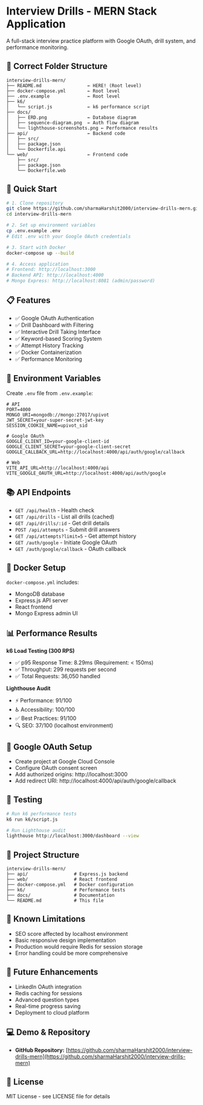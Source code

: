 # Interview Drills - MERN Stack Application

A full-stack interview practice platform with Google OAuth, drill system, and performance monitoring.

## 💾 Correct Folder Structure
```
interview-drills-mern/
├── README.md                 ← HERE! (Root level)
├── docker-compose.yml        ← Root level
├── .env.example              ← Root level  
├── k6/
│   └── script.js             ← k6 performance script
├── docs/
│   ├── ERD.png               ← Database diagram
│   ├── sequence-diagram.png  ← Auth flow diagram
│   └── lighthouse-screenshots.png ← Performance results
├── api/                      ← Backend code
│   ├── src/
│   ├── package.json
│   └── Dockerfile.api
└── web/                      ← Frontend code
    ├── src/
    ├── package.json
    └── Dockerfile.web
```

## 🚀 Quick Start

```bash
# 1. Clone repository
git clone https://github.com/sharmaHarshit2000/interview-drills-mern.git
cd interview-drills-mern

# 2. Set up environment variables
cp .env.example .env
# Edit .env with your Google OAuth credentials

# 3. Start with Docker
docker-compose up --build

# 4. Access application
# Frontend: http://localhost:3000
# Backend API: http://localhost:4000
# Mongo Express: http://localhost:8081 (admin/password)
```

## 📋 Features
- ✅ Google OAuth Authentication
- ✅ Drill Dashboard with Filtering
- ✅ Interactive Drill Taking Interface
- ✅ Keyword-based Scoring System
- ✅ Attempt History Tracking
- ✅ Docker Containerization
- ✅ Performance Monitoring

## 🔧 Environment Variables

Create `.env` file from `.env.example`:

```env
# API
PORT=4000
MONGO_URI=mongodb://mongo:27017/upivot
JWT_SECRET=your-super-secret-jwt-key
SESSION_COOKIE_NAME=upivot_sid

# Google OAuth
GOOGLE_CLIENT_ID=your-google-client-id
GOOGLE_CLIENT_SECRET=your-google-client-secret
GOOGLE_CALLBACK_URL=http://localhost:4000/api/auth/google/callback

# Web
VITE_API_URL=http://localhost:4000/api
VITE_GOOGLE_OAUTH_URL=http://localhost:4000/api/auth/google
```

## 📚 API Endpoints
- `GET /api/health` - Health check
- `GET /api/drills` - List all drills (cached)
- `GET /api/drills/:id` - Get drill details
- `POST /api/attempts` - Submit drill answers
- `GET /api/attempts?limit=5` - Get attempt history
- `GET /auth/google` - Initiate Google OAuth
- `GET /auth/google/callback` - OAuth callback

## 🐳 Docker Setup
`docker-compose.yml` includes:
- MongoDB database
- Express.js API server
- React frontend
- Mongo Express admin UI

## 📊 Performance Results
**k6 Load Testing (300 RPS)**
- ✅ p95 Response Time: 8.29ms (Requirement: < 150ms)
- ✅ Throughput: 299 requests per second
- ✅ Total Requests: 36,050 handled

**Lighthouse Audit**
- ⚡ Performance: 91/100
- ♿ Accessibility: 100/100
- ✅ Best Practices: 91/100
- 🔍 SEO: 37/100 (localhost environment)

## 🎯 Google OAuth Setup
- Create project at Google Cloud Console
- Configure OAuth consent screen
- Add authorized origins: http://localhost:3000
- Add redirect URI: http://localhost:4000/api/auth/google/callback

## 🧒 Testing

```bash
# Run k6 performance tests
k6 run k6/script.js

# Run Lighthouse audit
lighthouse http://localhost:3000/dashboard --view
```

## 📁 Project Structure
```
interview-drills-mern/
├── api/                 # Express.js backend
├── web/                 # React frontend
├── docker-compose.yml   # Docker configuration
├── k6/                  # Performance tests
├── docs/                # Documentation
└── README.md            # This file
```

## 🤝 Known Limitations
- SEO score affected by localhost environment
- Basic responsive design implementation
- Production would require Redis for session storage
- Error handling could be more comprehensive

## 🚀 Future Enhancements
- LinkedIn OAuth integration
- Redis caching for sessions
- Advanced question types
- Real-time progress saving
- Deployment to cloud platform

## 💻 Demo & Repository
- **GitHub Repository:** [https://github.com/sharmaHarshit2000/interview-drills-mern](https://github.com/sharmaHarshit2000/interview-drills-mern)

## 📜 License
MIT License - see LICENSE file for details

